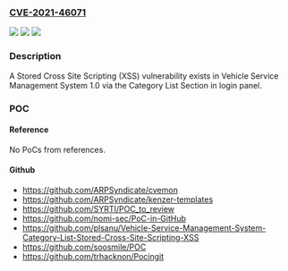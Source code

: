 ### [CVE-2021-46071](https://cve.mitre.org/cgi-bin/cvename.cgi?name=CVE-2021-46071)
![](https://img.shields.io/static/v1?label=Product&message=n%2Fa&color=blue)
![](https://img.shields.io/static/v1?label=Version&message=n%2Fa&color=blue)
![](https://img.shields.io/static/v1?label=Vulnerability&message=n%2Fa&color=brighgreen)

### Description

A Stored Cross Site Scripting (XSS) vulnerability exists in Vehicle Service Management System 1.0 via the Category List Section in login panel.

### POC

#### Reference
No PoCs from references.

#### Github
- https://github.com/ARPSyndicate/cvemon
- https://github.com/ARPSyndicate/kenzer-templates
- https://github.com/SYRTI/POC_to_review
- https://github.com/nomi-sec/PoC-in-GitHub
- https://github.com/plsanu/Vehicle-Service-Management-System-Category-List-Stored-Cross-Site-Scripting-XSS
- https://github.com/soosmile/POC
- https://github.com/trhacknon/Pocingit

